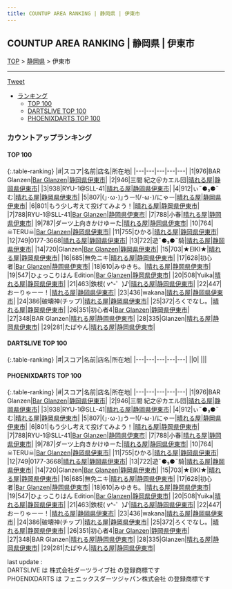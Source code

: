 ```yaml
---
title: COUNTUP AREA RANKING | 静岡県 | 伊東市
---
```

## COUNTUP AREA RANKING | 静岡県 | 伊東市

[TOP](/darts/rank/) > [静岡県](/darts/rank/静岡県/) > 伊東市

___

<a href="https://twitter.com/share?ref_src=twsrc%5Etfw" data-text="COUNTUP AREA RANKING | 静岡県伊東市" class="twitter-share-button" data-hashtags="DARTSLIVE,PHOENIXDARTS,darts,ダーツ" data-show-count="false">Tweet</a>

* [ランキング](#カウントアップランキング)
    * [TOP 100](#top-100)
    * [DARTSLIVE TOP 100](#dartslive-top-100)
    * [PHOENIXDARTS TOP 100](#phoenixdarts-top-100)

### カウントアップランキング

#### TOP 100



{:.table-ranking}
|#|スコア|名前|店名|所在地|
|---|---|---|---|---|
|1|976|<span class="rank-name-pd">BAR Glanzen</span>|<a href="https://vs.phoenixdarts.com/jp/shop/shopDetailInfo/s_85808?s_seq=85808">Bar Glanzen</a>|<a href="/darts/rank/静岡県/伊東市">静岡県伊東市</a>|
|2|946|<span class="rank-name-pd">三間 紀之＠カエル団</span>|<a href="https://vs.phoenixdarts.com/jp/shop/shopDetailInfo/s_10426?s_seq=10426">晴れる屋</a>|<a href="/darts/rank/静岡県/伊東市">静岡県伊東市</a>|
|3|938|<span class="rank-name-pd">RYU-1@SLL-41</span>|<a href="https://vs.phoenixdarts.com/jp/shop/shopDetailInfo/s_10426?s_seq=10426">晴れる屋</a>|<a href="/darts/rank/静岡県/伊東市">静岡県伊東市</a>|
|4|912|<span class="rank-name-pd">ぃ˶⚈₃⚈˵む</span>|<a href="https://vs.phoenixdarts.com/jp/shop/shopDetailInfo/s_10426?s_seq=10426">晴れる屋</a>|<a href="/darts/rank/静岡県/伊東市">静岡県伊東市</a>|
|5|807|<span class="rank-name-pd">(｣･ω･)｣うー!(/･ω･)/にゃー</span>|<a href="https://vs.phoenixdarts.com/jp/shop/shopDetailInfo/s_10426?s_seq=10426">晴れる屋</a>|<a href="/darts/rank/静岡県/伊東市">静岡県伊東市</a>|
|6|801|<span class="rank-name-pd">もう少し考えて投げてみよう！</span>|<a href="https://vs.phoenixdarts.com/jp/shop/shopDetailInfo/s_10426?s_seq=10426">晴れる屋</a>|<a href="/darts/rank/静岡県/伊東市">静岡県伊東市</a>|
|7|788|<span class="rank-name-pd">RYU-1@SLL-41</span>|<a href="https://vs.phoenixdarts.com/jp/shop/shopDetailInfo/s_85808?s_seq=85808">Bar Glanzen</a>|<a href="/darts/rank/静岡県/伊東市">静岡県伊東市</a>|
|7|788|<span class="rank-name-pd">小春</span>|<a href="https://vs.phoenixdarts.com/jp/shop/shopDetailInfo/s_10426?s_seq=10426">晴れる屋</a>|<a href="/darts/rank/静岡県/伊東市">静岡県伊東市</a>|
|9|787|<span class="rank-name-pd">ダーツ上向きかけゆーた</span>|<a href="https://vs.phoenixdarts.com/jp/shop/shopDetailInfo/s_10426?s_seq=10426">晴れる屋</a>|<a href="/darts/rank/静岡県/伊東市">静岡県伊東市</a>|
|10|764|<span class="rank-name-pd">☠TERU☠</span>|<a href="https://vs.phoenixdarts.com/jp/shop/shopDetailInfo/s_85808?s_seq=85808">Bar Glanzen</a>|<a href="/darts/rank/静岡県/伊東市">静岡県伊東市</a>|
|11|755|<span class="rank-name-pd">ひかる</span>|<a href="https://vs.phoenixdarts.com/jp/shop/shopDetailInfo/s_10426?s_seq=10426">晴れる屋</a>|<a href="/darts/rank/静岡県/伊東市">静岡県伊東市</a>|
|12|749|<span class="rank-name-pd">0177-3668</span>|<a href="https://vs.phoenixdarts.com/jp/shop/shopDetailInfo/s_10426?s_seq=10426">晴れる屋</a>|<a href="/darts/rank/静岡県/伊東市">静岡県伊東市</a>|
|13|722|<span class="rank-name-pd">遊˶⚈₃⚈˵騎</span>|<a href="https://vs.phoenixdarts.com/jp/shop/shopDetailInfo/s_10426?s_seq=10426">晴れる屋</a>|<a href="/darts/rank/静岡県/伊東市">静岡県伊東市</a>|
|14|720|<span class="rank-name-pd">Glanzen</span>|<a href="https://vs.phoenixdarts.com/jp/shop/shopDetailInfo/s_85808?s_seq=85808">Bar Glanzen</a>|<a href="/darts/rank/静岡県/伊東市">静岡県伊東市</a>|
|15|703|<span class="rank-name-pd">★EIKI★</span>|<a href="https://vs.phoenixdarts.com/jp/shop/shopDetailInfo/s_10426?s_seq=10426">晴れる屋</a>|<a href="/darts/rank/静岡県/伊東市">静岡県伊東市</a>|
|16|685|<span class="rank-name-pd">無免ニキ</span>|<a href="https://vs.phoenixdarts.com/jp/shop/shopDetailInfo/s_10426?s_seq=10426">晴れる屋</a>|<a href="/darts/rank/静岡県/伊東市">静岡県伊東市</a>|
|17|628|<span class="rank-name-pd">初心者</span>|<a href="https://vs.phoenixdarts.com/jp/shop/shopDetailInfo/s_85808?s_seq=85808">Bar Glanzen</a>|<a href="/darts/rank/静岡県/伊東市">静岡県伊東市</a>|
|18|610|<span class="rank-name-pd">みゆきち。</span>|<a href="https://vs.phoenixdarts.com/jp/shop/shopDetailInfo/s_10426?s_seq=10426">晴れる屋</a>|<a href="/darts/rank/静岡県/伊東市">静岡県伊東市</a>|
|19|547|<span class="rank-name-pd">ひょっこりはん Edition</span>|<a href="https://vs.phoenixdarts.com/jp/shop/shopDetailInfo/s_85808?s_seq=85808">Bar Glanzen</a>|<a href="/darts/rank/静岡県/伊東市">静岡県伊東市</a>|
|20|508|<span class="rank-name-pd">Yuika</span>|<a href="https://vs.phoenixdarts.com/jp/shop/shopDetailInfo/s_10426?s_seq=10426">晴れる屋</a>|<a href="/darts/rank/静岡県/伊東市">静岡県伊東市</a>|
|21|463|<span class="rank-name-pd">鉄枝( v^-゜)♪</span>|<a href="https://vs.phoenixdarts.com/jp/shop/shopDetailInfo/s_10426?s_seq=10426">晴れる屋</a>|<a href="/darts/rank/静岡県/伊東市">静岡県伊東市</a>|
|22|447|<span class="rank-name-pd">おーりゃーー！</span>|<a href="https://vs.phoenixdarts.com/jp/shop/shopDetailInfo/s_10426?s_seq=10426">晴れる屋</a>|<a href="/darts/rank/静岡県/伊東市">静岡県伊東市</a>|
|23|436|<span class="rank-name-pd">wakana</span>|<a href="https://vs.phoenixdarts.com/jp/shop/shopDetailInfo/s_10426?s_seq=10426">晴れる屋</a>|<a href="/darts/rank/静岡県/伊東市">静岡県伊東市</a>|
|24|386|<span class="rank-name-pd">破壊神(チップ)</span>|<a href="https://vs.phoenixdarts.com/jp/shop/shopDetailInfo/s_10426?s_seq=10426">晴れる屋</a>|<a href="/darts/rank/静岡県/伊東市">静岡県伊東市</a>|
|25|372|<span class="rank-name-pd">ろくでなし。</span>|<a href="https://vs.phoenixdarts.com/jp/shop/shopDetailInfo/s_10426?s_seq=10426">晴れる屋</a>|<a href="/darts/rank/静岡県/伊東市">静岡県伊東市</a>|
|26|351|<span class="rank-name-pd">初心者4</span>|<a href="https://vs.phoenixdarts.com/jp/shop/shopDetailInfo/s_85808?s_seq=85808">Bar Glanzen</a>|<a href="/darts/rank/静岡県/伊東市">静岡県伊東市</a>|
|27|348|<span class="rank-name-pd">BAR Glanzen</span>|<a href="https://vs.phoenixdarts.com/jp/shop/shopDetailInfo/s_10426?s_seq=10426">晴れる屋</a>|<a href="/darts/rank/静岡県/伊東市">静岡県伊東市</a>|
|28|335|<span class="rank-name-pd">Glanzen</span>|<a href="https://vs.phoenixdarts.com/jp/shop/shopDetailInfo/s_10426?s_seq=10426">晴れる屋</a>|<a href="/darts/rank/静岡県/伊東市">静岡県伊東市</a>|
|29|281|<span class="rank-name-pd">たばやん</span>|<a href="https://vs.phoenixdarts.com/jp/shop/shopDetailInfo/s_10426?s_seq=10426">晴れる屋</a>|<a href="/darts/rank/静岡県/伊東市">静岡県伊東市</a>|


#### DARTSLIVE TOP 100



{:.table-ranking}
|#|スコア|名前|店名|所在地|
|---|---|---|---|---|
||0|<span class="rank-name-dl"> </span>|<a href=""></a>|<a href="/darts/rank//"></a>|


#### PHOENIXDARTS TOP 100



{:.table-ranking}
|#|スコア|名前|店名|所在地|
|---|---|---|---|---|
|1|976|<span class="rank-name-pd">BAR Glanzen</span>|<a href="https://vs.phoenixdarts.com/jp/shop/shopDetailInfo/s_85808?s_seq=85808">Bar Glanzen</a>|<a href="/darts/rank/静岡県/伊東市">静岡県伊東市</a>|
|2|946|<span class="rank-name-pd">三間 紀之＠カエル団</span>|<a href="https://vs.phoenixdarts.com/jp/shop/shopDetailInfo/s_10426?s_seq=10426">晴れる屋</a>|<a href="/darts/rank/静岡県/伊東市">静岡県伊東市</a>|
|3|938|<span class="rank-name-pd">RYU-1@SLL-41</span>|<a href="https://vs.phoenixdarts.com/jp/shop/shopDetailInfo/s_10426?s_seq=10426">晴れる屋</a>|<a href="/darts/rank/静岡県/伊東市">静岡県伊東市</a>|
|4|912|<span class="rank-name-pd">ぃ˶⚈₃⚈˵む</span>|<a href="https://vs.phoenixdarts.com/jp/shop/shopDetailInfo/s_10426?s_seq=10426">晴れる屋</a>|<a href="/darts/rank/静岡県/伊東市">静岡県伊東市</a>|
|5|807|<span class="rank-name-pd">(｣･ω･)｣うー!(/･ω･)/にゃー</span>|<a href="https://vs.phoenixdarts.com/jp/shop/shopDetailInfo/s_10426?s_seq=10426">晴れる屋</a>|<a href="/darts/rank/静岡県/伊東市">静岡県伊東市</a>|
|6|801|<span class="rank-name-pd">もう少し考えて投げてみよう！</span>|<a href="https://vs.phoenixdarts.com/jp/shop/shopDetailInfo/s_10426?s_seq=10426">晴れる屋</a>|<a href="/darts/rank/静岡県/伊東市">静岡県伊東市</a>|
|7|788|<span class="rank-name-pd">RYU-1@SLL-41</span>|<a href="https://vs.phoenixdarts.com/jp/shop/shopDetailInfo/s_85808?s_seq=85808">Bar Glanzen</a>|<a href="/darts/rank/静岡県/伊東市">静岡県伊東市</a>|
|7|788|<span class="rank-name-pd">小春</span>|<a href="https://vs.phoenixdarts.com/jp/shop/shopDetailInfo/s_10426?s_seq=10426">晴れる屋</a>|<a href="/darts/rank/静岡県/伊東市">静岡県伊東市</a>|
|9|787|<span class="rank-name-pd">ダーツ上向きかけゆーた</span>|<a href="https://vs.phoenixdarts.com/jp/shop/shopDetailInfo/s_10426?s_seq=10426">晴れる屋</a>|<a href="/darts/rank/静岡県/伊東市">静岡県伊東市</a>|
|10|764|<span class="rank-name-pd">☠TERU☠</span>|<a href="https://vs.phoenixdarts.com/jp/shop/shopDetailInfo/s_85808?s_seq=85808">Bar Glanzen</a>|<a href="/darts/rank/静岡県/伊東市">静岡県伊東市</a>|
|11|755|<span class="rank-name-pd">ひかる</span>|<a href="https://vs.phoenixdarts.com/jp/shop/shopDetailInfo/s_10426?s_seq=10426">晴れる屋</a>|<a href="/darts/rank/静岡県/伊東市">静岡県伊東市</a>|
|12|749|<span class="rank-name-pd">0177-3668</span>|<a href="https://vs.phoenixdarts.com/jp/shop/shopDetailInfo/s_10426?s_seq=10426">晴れる屋</a>|<a href="/darts/rank/静岡県/伊東市">静岡県伊東市</a>|
|13|722|<span class="rank-name-pd">遊˶⚈₃⚈˵騎</span>|<a href="https://vs.phoenixdarts.com/jp/shop/shopDetailInfo/s_10426?s_seq=10426">晴れる屋</a>|<a href="/darts/rank/静岡県/伊東市">静岡県伊東市</a>|
|14|720|<span class="rank-name-pd">Glanzen</span>|<a href="https://vs.phoenixdarts.com/jp/shop/shopDetailInfo/s_85808?s_seq=85808">Bar Glanzen</a>|<a href="/darts/rank/静岡県/伊東市">静岡県伊東市</a>|
|15|703|<span class="rank-name-pd">★EIKI★</span>|<a href="https://vs.phoenixdarts.com/jp/shop/shopDetailInfo/s_10426?s_seq=10426">晴れる屋</a>|<a href="/darts/rank/静岡県/伊東市">静岡県伊東市</a>|
|16|685|<span class="rank-name-pd">無免ニキ</span>|<a href="https://vs.phoenixdarts.com/jp/shop/shopDetailInfo/s_10426?s_seq=10426">晴れる屋</a>|<a href="/darts/rank/静岡県/伊東市">静岡県伊東市</a>|
|17|628|<span class="rank-name-pd">初心者</span>|<a href="https://vs.phoenixdarts.com/jp/shop/shopDetailInfo/s_85808?s_seq=85808">Bar Glanzen</a>|<a href="/darts/rank/静岡県/伊東市">静岡県伊東市</a>|
|18|610|<span class="rank-name-pd">みゆきち。</span>|<a href="https://vs.phoenixdarts.com/jp/shop/shopDetailInfo/s_10426?s_seq=10426">晴れる屋</a>|<a href="/darts/rank/静岡県/伊東市">静岡県伊東市</a>|
|19|547|<span class="rank-name-pd">ひょっこりはん Edition</span>|<a href="https://vs.phoenixdarts.com/jp/shop/shopDetailInfo/s_85808?s_seq=85808">Bar Glanzen</a>|<a href="/darts/rank/静岡県/伊東市">静岡県伊東市</a>|
|20|508|<span class="rank-name-pd">Yuika</span>|<a href="https://vs.phoenixdarts.com/jp/shop/shopDetailInfo/s_10426?s_seq=10426">晴れる屋</a>|<a href="/darts/rank/静岡県/伊東市">静岡県伊東市</a>|
|21|463|<span class="rank-name-pd">鉄枝( v^-゜)♪</span>|<a href="https://vs.phoenixdarts.com/jp/shop/shopDetailInfo/s_10426?s_seq=10426">晴れる屋</a>|<a href="/darts/rank/静岡県/伊東市">静岡県伊東市</a>|
|22|447|<span class="rank-name-pd">おーりゃーー！</span>|<a href="https://vs.phoenixdarts.com/jp/shop/shopDetailInfo/s_10426?s_seq=10426">晴れる屋</a>|<a href="/darts/rank/静岡県/伊東市">静岡県伊東市</a>|
|23|436|<span class="rank-name-pd">wakana</span>|<a href="https://vs.phoenixdarts.com/jp/shop/shopDetailInfo/s_10426?s_seq=10426">晴れる屋</a>|<a href="/darts/rank/静岡県/伊東市">静岡県伊東市</a>|
|24|386|<span class="rank-name-pd">破壊神(チップ)</span>|<a href="https://vs.phoenixdarts.com/jp/shop/shopDetailInfo/s_10426?s_seq=10426">晴れる屋</a>|<a href="/darts/rank/静岡県/伊東市">静岡県伊東市</a>|
|25|372|<span class="rank-name-pd">ろくでなし。</span>|<a href="https://vs.phoenixdarts.com/jp/shop/shopDetailInfo/s_10426?s_seq=10426">晴れる屋</a>|<a href="/darts/rank/静岡県/伊東市">静岡県伊東市</a>|
|26|351|<span class="rank-name-pd">初心者4</span>|<a href="https://vs.phoenixdarts.com/jp/shop/shopDetailInfo/s_85808?s_seq=85808">Bar Glanzen</a>|<a href="/darts/rank/静岡県/伊東市">静岡県伊東市</a>|
|27|348|<span class="rank-name-pd">BAR Glanzen</span>|<a href="https://vs.phoenixdarts.com/jp/shop/shopDetailInfo/s_10426?s_seq=10426">晴れる屋</a>|<a href="/darts/rank/静岡県/伊東市">静岡県伊東市</a>|
|28|335|<span class="rank-name-pd">Glanzen</span>|<a href="https://vs.phoenixdarts.com/jp/shop/shopDetailInfo/s_10426?s_seq=10426">晴れる屋</a>|<a href="/darts/rank/静岡県/伊東市">静岡県伊東市</a>|
|29|281|<span class="rank-name-pd">たばやん</span>|<a href="https://vs.phoenixdarts.com/jp/shop/shopDetailInfo/s_10426?s_seq=10426">晴れる屋</a>|<a href="/darts/rank/静岡県/伊東市">静岡県伊東市</a>|


<div class="footer border-top border-gray-light mt-5 pt-3 text-right text-gray">
    last update : <span style="font-weight: italic" id="foot_last_modified"></span><br />
    DARTSLIVE は 株式会社ダーツライブ社 の登録商標です<br />
    PHOENIXDARTS は フェニックスダーツジャパン株式会社 の登録商標です<br />
</div>

<script src="https://cdnjs.cloudflare.com/ajax/libs/jquery.tablesorter/2.31.3/js/jquery.tablesorter.min.js" integrity="sha512-qzgd5cYSZcosqpzpn7zF2ZId8f/8CHmFKZ8j7mU4OUXTNRd5g+ZHBPsgKEwoqxCtdQvExE5LprwwPAgoicguNg==" crossorigin="anonymous" referrerpolicy="no-referrer"></script>
<link rel="stylesheet" href="https://cdnjs.cloudflare.com/ajax/libs/jquery.tablesorter/2.31.3/css/theme.default.min.css" integrity="sha512-wghhOJkjQX0Lh3NSWvNKeZ0ZpNn+SPVXX1Qyc9OCaogADktxrBiBdKGDoqVUOyhStvMBmJQ8ZdMHiR3wuEq8+w==" crossorigin="anonymous" referrerpolicy="no-referrer" />
<script>
$(function() {
    $(".table-ranking").tablesorter({sortList:[[0, 0]]});
    $("#foot_last_modified").text(formatDate(new Date(document.lastModified), 'yyyy-MM-dd HH:mm:ss'));
});
</script>

<script async src="https://platform.twitter.com/widgets.js" charset="utf-8"></script>